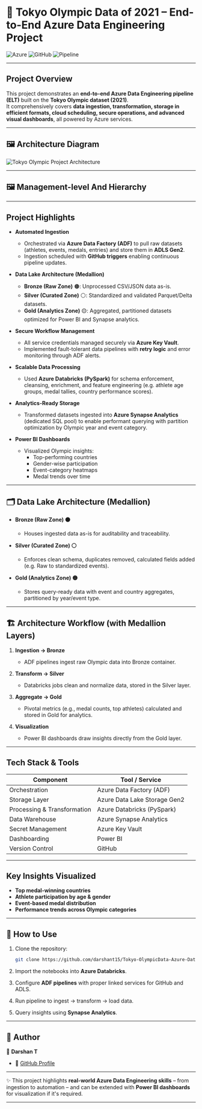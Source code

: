 # 🏅 Tokyo Olympic Data of 2021 – End-to-End Azure Data Engineering Project

![Azure](https://img.shields.io/badge/Platform-Microsoft%20Azure-blue)
![GitHub](https://img.shields.io/badge/Repo-Version--Controlled-lightgrey)
![Pipeline](https://img.shields.io/badge/Data-Pipeline-green)

---

##  Project Overview

This project demonstrates an **end-to-end Azure Data Engineering pipeline (ELT)** built on the **Tokyo Olympic dataset (2021)**.  
It comprehensively covers **data ingestion, transformation, storage in efficient formats, cloud scheduling, secure operations, and advanced visual dashboards**, all powered by Azure services.

---
## 🖼️ Architecture Diagram

![Tokyo Olympic Project Architecture](https://github.com/darshant15/Tokyo-OlympicData-Azure-Dataengineering-Project/blob/main/Architect-of-project.jpeg)

---

## 🖼️ Management-level And Hierarchy



---


##  Project Highlights

- **Automated Ingestion**  
  - Orchestrated via **Azure Data Factory (ADF)** to pull raw datasets (athletes, events, medals, entries) and store them in **ADLS Gen2**.  
  - Ingestion scheduled with **GitHub triggers** enabling continuous pipeline updates.

- **Data Lake Architecture (Medallion)**  
  - **Bronze (Raw Zone)** 🟤: Unprocessed CSV/JSON data as-is.  
  - **Silver (Curated Zone)** ⚪: Standardized and validated Parquet/Delta datasets.  
  - **Gold (Analytics Zone)** 🟡: Aggregated, partitioned datasets optimized for Power BI and Synapse analytics.

- **Secure Workflow Management**  
  - All service credentials managed securely via **Azure Key Vault**.  
  - Implemented fault-tolerant data pipelines with **retry logic** and error monitoring through ADF alerts.

- **Scalable Data Processing**  
  - Used **Azure Databricks (PySpark)** for schema enforcement, cleansing, enrichment, and feature engineering (e.g. athlete age groups, medal tallies, country performance scores).

- **Analytics-Ready Storage**  
  - Transformed datasets ingested into **Azure Synapse Analytics** (dedicated SQL pool) to enable performant querying with partition optimization by Olympic year and event category.

- **Power BI Dashboards**  
  - Visualized Olympic insights:  
    - Top-performing countries  
    - Gender-wise participation  
    - Event-category heatmaps  
    - Medal trends over time

---

## 🗂️ Data Lake Architecture (Medallion)

- **Bronze (Raw Zone) 🟤**  
  - Houses ingested data as-is for auditability and traceability.

- **Silver (Curated Zone) ⚪**  
  - Enforces clean schema, duplicates removed, calculated fields added (e.g. Raw to standardized events).

- **Gold (Analytics Zone) 🟡**  
  - Stores query-ready data with event and country aggregates, partitioned by year/event type.

---

## 🏗️ Architecture Workflow (with Medallion Layers)

1. **Ingestion → Bronze**  
   - ADF pipelines ingest raw Olympic data into Bronze container.

2. **Transform → Silver**  
   - Databricks jobs clean and normalize data, stored in the Silver layer.

3. **Aggregate → Gold**  
   - Pivotal metrics (e.g., medal counts, top athletes) calculated and stored in Gold for analytics.

4. **Visualization**  
   - Power BI dashboards draw insights directly from the Gold layer.

---

##  Tech Stack & Tools

| Component                   | Tool / Service                    |
|----------------------------|-----------------------------------|
| Orchestration              | Azure Data Factory (ADF)          |
| Storage Layer              | Azure Data Lake Storage Gen2      |
| Processing & Transformation | Azure Databricks (PySpark)       |
| Data Warehouse             | Azure Synapse Analytics           |
| Secret Management          | Azure Key Vault                   |
| Dashboarding               | Power BI                          |
| Version Control            | GitHub                            |

---

##  Key Insights Visualized

- **Top medal-winning countries**  
- **Athlete participation by age & gender**  
- **Event-based medal distribution**  
- **Performance trends across Olympic categories**

---
## 🚀 How to Use

1. Clone the repository:

   ```bash
   git clone https://github.com/darshant15/Tokyo-OlympicData-Azure-Dataengineering-Project.git
   ```
2. Import the notebooks into **Azure Databricks**.
3. Configure **ADF pipelines** with proper linked services for GitHub and ADLS.
4. Run pipeline to ingest → transform → load data.
5. Query insights using **Synapse Analytics**.

---

## 📌 Author

👤 **Darshan T**

* 🔗 [GitHub Profile](https://github.com/darshant15)

---

✨ This project highlights **real-world Azure Data Engineering skills** – from ingestion to automation – and can be extended with **Power BI dashboards** for visualization if it's required.

---


